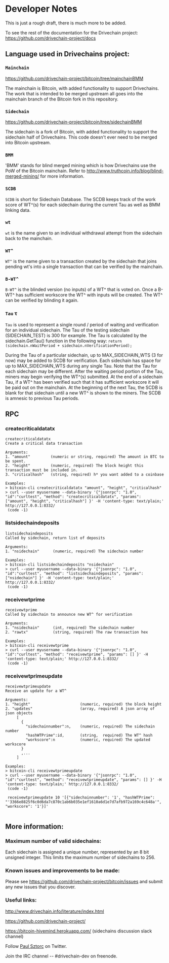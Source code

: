 # Developer Notes
This is just a rough draft, there is much more to be added.

To see the rest of the documentation for the Drivechain project:
https://github.com/drivechain-project/docs

## Language used in Drivechains project:

### `Mainchain`
https://github.com/drivechain-project/bitcoin/tree/mainchainBMM

The mainchain is Bitcoin, with added functionality to support Drivechains. The work that is intended to
be merged upstream all goes into the mainchain branch of the Bitcoin fork in this repository.

### `Sidechain`
https://github.com/drivechain-project/bitcoin/tree/sidechainBMM

The sidechain is a fork of Bitcoin, with added functionality to support the sidechain half of Drivechains.
This code doesn't ever need to be merged into Bitcoin upstream.

### `BMM`
'BMM' stands for blind merged mining which is how Drivechains use the PoW of the Bitcoin mainchain. Refer
to http://www.truthcoin.info/blog/blind-merged-mining/ for more information.

### `SCDB`
`SCDB` is short for Sidechain Database. The SCDB keeps track of the work score
of WT^(s) for each sidechain during the current Tau as well as BMM linking data.

### `wt`
`wt` is the name given to an individual withdrawal attempt from the sidechain back to the mainchain.

### `WT^`
`WT^` is the name given to a transaction created by the sidechain that joins pending wt's
into a single transaction that can be verified by the mainchain.

### `B-WT^`
`B-WT^` is the blinded version (no inputs) of a WT^ that is voted on. Once a B-WT^ has 
sufficient workscore the WT^ with inputs will be created. The WT^ can be verified by 
blinding it again.

### `Tau` &tau; 
`Tau` is used to represent a single round / period of waiting and verification for an individual sidechain.
The Tau of the testing sidechain (SIDECHAIN_TEST) is 300 for example. The Tau is calculated by the 
sidechain.GetTau() function in the following way: `return (sidechain.nWaitPeriod + sidechain.nVerificationPeriod);`

During the Tau of a particular sidechain, up to MAX_SIDECHAIN_WTS (3 for now) may be added to SCDB for verification.
Each sidechain has space for up to MAX_SIDECHAIN_WTS during any single Tau. Note that the Tau for each sidechain may
be different. After the waiting period portion of the Tau, miners may begin verifying the WT^(s) submitted. At the end
of a sidechain Tau, if a WT^ has been verified such that it has sufficient workscore it will be paid out on the mainchain.
At the beginning of the next Tau, the SCDB is blank for that sidechain until a new WT^ is shown to the miners. The SCDB 
is amnesic to previous Tau periods.

## RPC 
### createcriticaldatatx
```
createcriticaldatatx
Create a critical data transaction

Arguments:
1. "amount"         (numeric or string, required) The amount in BTC to be spent.
2. "height"         (numeric, required) The block height this transaction must be included in.
3. "criticalhash"   (string, required) h* you want added to a coinbase

Examples:
> bitcoin-cli createcriticaldatatx "amount", "height", "criticalhash"
> curl --user myusername --data-binary '{"jsonrpc": "1.0", "id":"curltest", "method": "createcriticaldatatx", "params": ["amount", "height", "criticalhash"] }' -H 'content-type: text/plain;' http://127.0.0.1:8332/
 (code -1)
 ```
 
### listsidechaindeposits
```
listsidechaindeposits
Called by sidechain, return list of deposits

Arguments:
1. "nsidechain"      (numeric, required) The sidechain number

Examples:
> bitcoin-cli listsidechaindeposits "nsidechain"
> curl --user myusername --data-binary '{"jsonrpc": "1.0", "id":"curltest", "method": "listsidechaindeposits", "params": ["nsidechain"] }' -H 'content-type: text/plain;' http://127.0.0.1:8332/
 (code -1)
```
### receivewtprime
```
receivewtprime
Called by sidechain to announce new WT^ for verification

Arguments:
1. "nsidechain"      (int, required) The sidechain number
2. "rawtx"           (string, required) The raw transaction hex

Examples:
> bitcoin-cli receivewtprime 
> curl --user myusername --data-binary '{"jsonrpc": "1.0", "id":"curltest", "method": "receivewtprime", "params": [] }' -H 'content-type: text/plain;' http://127.0.0.1:8332/
 (code -1)
```

### receivewtprimeupdate
```
receivewtprimeupdate
Receive an update for a WT^

Arguments:
1. "height"                      (numeric, required) the block height
2. "updates"                     (array, required) A json array of json objects
     [
       {
         "sidechainnumber":n,    (numeric, required) The sidechain number
         "hashWTPrime":id,       (string,  required) The WT^ hash
         "workscore":n           (numeric, required) The updated workscore
       } 
       ,...
     ]

Examples:
> bitcoin-cli receivewtprimeupdate 
> curl --user myusername --data-binary '{"jsonrpc": "1.0", "id":"curltest", "method": "receivewtprimeupdate", "params": [] }' -H 'content-type: text/plain;' http://127.0.0.1:8332/
 (code -1)
 
 receivewtprimeupdate 10 '[{"sidechainnumber": '1', "hashWTPrime": "'3366e8825f6c0d6da7c870c1ab6b035e1ef1610a6d1e7d7afb972a169c4c648a'", "workscore": '1'}]'
 
```

## More information:

### Maximum number of valid sidechains:
Each sidechain is assigned a unique number, represented by an 8 bit unsigned integer.
This limits the maximum number of sidechains to 256.

### Known issues and improvements to be made:
Please see https://github.com/drivechain-project/bitcoin/issues
and submit any new issues that you discover.

### Useful links:
http://www.drivechain.info/literature/index.html

https://github.com/drivechain-project/

https://bitcoin-hivemind.herokuapp.com/ (sidechains discussion slack channel)

Follow [Paul Sztorc](https://twitter.com/Truthcoin) on Twitter.

Join the IRC channel -- #drivechain-dev on freenode.
